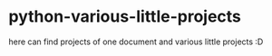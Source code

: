 # python-various-little-projects
here can find projects of one document and various little projects :D
